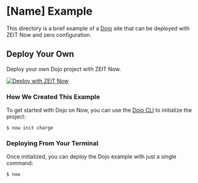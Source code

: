 # [Name] Example

This directory is a brief example of a [Dojo](https://dojo.io) site that can be deployed with ZEIT Now and zero configuration.

## Deploy Your Own

Deploy your own Dojo project with ZEIT Now.

[![Deploy with ZEIT Now](https://zeit.co/button)](https://zeit.co/import/project?template=https://github.com/zeit/now-examples/tree/master/example-directory)

### How We Created This Example

To get started with Dojo on Now, you can use the [Dojo CLI](https://github.com/dojo/cli) to initialize the project:

```shell
$ now init charge
```

### Deploying From Your Terminal

Once initialized, you can deploy the Dojo example with just a single command:

```shell
$ now
```
